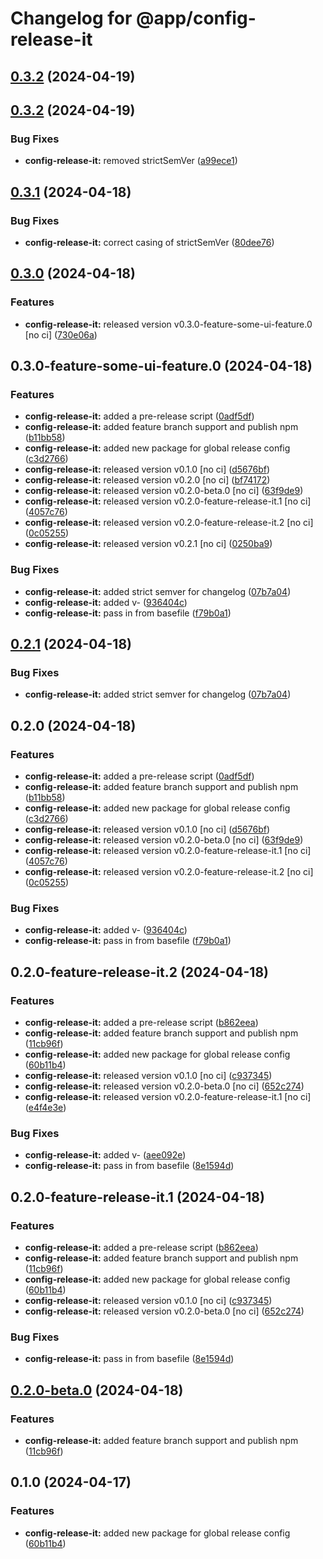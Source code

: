 # Changelog for @app/config-release-it

## [0.3.2](https://github.com/haukurmar/nextjs-sandbox/compare/@app/config-release-it-v0.3.2...@app/config-release-it-vnull) (2024-04-19)

## [0.3.2](https://github.com/haukurmar/nextjs-sandbox/compare/@app/config-release-it-v0.3.1...@app/config-release-it-v0.3.2) (2024-04-19)


### Bug Fixes

* **config-release-it:** removed strictSemVer ([a99ece1](https://github.com/haukurmar/nextjs-sandbox/commit/a99ece1087120de2bcfb5195cc4bafa378bfac82))

## [0.3.1](https://github.com/haukurmar/nextjs-sandbox/compare/@app/config-release-it-v0.3.0...@app/config-release-it-v0.3.1) (2024-04-18)


### Bug Fixes

* **config-release-it:** correct casing of strictSemVer ([80dee76](https://github.com/haukurmar/nextjs-sandbox/commit/80dee76d54c34a1678174c67f540889f11abe3fa))

## [0.3.0](https://github.com/haukurmar/nextjs-sandbox/compare/@app/config-release-it-v0.2.1...@app/config-release-it-v0.3.0) (2024-04-18)


### Features

* **config-release-it:** released version v0.3.0-feature-some-ui-feature.0 [no ci] ([730e06a](https://github.com/haukurmar/nextjs-sandbox/commit/730e06a4a50da59eaa32528064361720807729a4))

## 0.3.0-feature-some-ui-feature.0 (2024-04-18)


### Features

* **config-release-it:** added a pre-release script ([0adf5df](https://github.com/haukurmar/nextjs-sandbox/commit/0adf5df91d03ddb141e03a4de4ac94c3520afd7f))
* **config-release-it:** added feature branch support and publish npm ([b11bb58](https://github.com/haukurmar/nextjs-sandbox/commit/b11bb58538abaec536fdfd5eded22a1180b5784a))
* **config-release-it:** added new package for global release config ([c3d2766](https://github.com/haukurmar/nextjs-sandbox/commit/c3d276678f76bfa61e599c933c1ca63e9ad15bc4))
* **config-release-it:** released version v0.1.0 [no ci] ([d5676bf](https://github.com/haukurmar/nextjs-sandbox/commit/d5676bf92a471c757e773f88f53ee60d64c9b1e5))
* **config-release-it:** released version v0.2.0 [no ci] ([bf74172](https://github.com/haukurmar/nextjs-sandbox/commit/bf74172dc6f6294fc03378c63e5ed3b6c97854e6))
* **config-release-it:** released version v0.2.0-beta.0 [no ci] ([63f9de9](https://github.com/haukurmar/nextjs-sandbox/commit/63f9de9ad643f1f2dbf2928991b7056d7a0c232f))
* **config-release-it:** released version v0.2.0-feature-release-it.1 [no ci] ([4057c76](https://github.com/haukurmar/nextjs-sandbox/commit/4057c7631c79b98199af4884718f8f19efedd2e4))
* **config-release-it:** released version v0.2.0-feature-release-it.2 [no ci] ([0c05255](https://github.com/haukurmar/nextjs-sandbox/commit/0c05255d9c7b3d19179905b589d5241e7b94e0ab))
* **config-release-it:** released version v0.2.1 [no ci] ([0250ba9](https://github.com/haukurmar/nextjs-sandbox/commit/0250ba9a6c812348c74336e30c7ce8ba5f8cb976))


### Bug Fixes

* **config-release-it:** added strict semver for changelog ([07b7a04](https://github.com/haukurmar/nextjs-sandbox/commit/07b7a0426869a97d945bdd1fb9f240f1ab47a041))
* **config-release-it:** added v- ([936404c](https://github.com/haukurmar/nextjs-sandbox/commit/936404c6a0237514d6994f1c60bc5740c05d1fb7))
* **config-release-it:** pass in from basefile ([f79b0a1](https://github.com/haukurmar/nextjs-sandbox/commit/f79b0a17fc829686a6b1d2cbb2729ba5b9fd174f))

## [0.2.1](https://github.com/haukurmar/nextjs-sandbox/compare/@app/config-release-it-v0.2.0...@app/config-release-it-v0.2.1) (2024-04-18)


### Bug Fixes

* **config-release-it:** added strict semver for changelog ([07b7a04](https://github.com/haukurmar/nextjs-sandbox/commit/07b7a0426869a97d945bdd1fb9f240f1ab47a041))

## 0.2.0 (2024-04-18)


### Features

* **config-release-it:** added a pre-release script ([0adf5df](https://github.com/haukurmar/nextjs-sandbox/commit/0adf5df91d03ddb141e03a4de4ac94c3520afd7f))
* **config-release-it:** added feature branch support and publish npm ([b11bb58](https://github.com/haukurmar/nextjs-sandbox/commit/b11bb58538abaec536fdfd5eded22a1180b5784a))
* **config-release-it:** added new package for global release config ([c3d2766](https://github.com/haukurmar/nextjs-sandbox/commit/c3d276678f76bfa61e599c933c1ca63e9ad15bc4))
* **config-release-it:** released version v0.1.0 [no ci] ([d5676bf](https://github.com/haukurmar/nextjs-sandbox/commit/d5676bf92a471c757e773f88f53ee60d64c9b1e5))
* **config-release-it:** released version v0.2.0-beta.0 [no ci] ([63f9de9](https://github.com/haukurmar/nextjs-sandbox/commit/63f9de9ad643f1f2dbf2928991b7056d7a0c232f))
* **config-release-it:** released version v0.2.0-feature-release-it.1 [no ci] ([4057c76](https://github.com/haukurmar/nextjs-sandbox/commit/4057c7631c79b98199af4884718f8f19efedd2e4))
* **config-release-it:** released version v0.2.0-feature-release-it.2 [no ci] ([0c05255](https://github.com/haukurmar/nextjs-sandbox/commit/0c05255d9c7b3d19179905b589d5241e7b94e0ab))


### Bug Fixes

* **config-release-it:** added v- ([936404c](https://github.com/haukurmar/nextjs-sandbox/commit/936404c6a0237514d6994f1c60bc5740c05d1fb7))
* **config-release-it:** pass in from basefile ([f79b0a1](https://github.com/haukurmar/nextjs-sandbox/commit/f79b0a17fc829686a6b1d2cbb2729ba5b9fd174f))

## 0.2.0-feature-release-it.2 (2024-04-18)


### Features

* **config-release-it:** added a pre-release script ([b862eea](https://github.com/haukurmar/nextjs-sandbox/commit/b862eea6fea3b9bb5cba541ce0598dd34b458493))
* **config-release-it:** added feature branch support and publish npm ([11cb96f](https://github.com/haukurmar/nextjs-sandbox/commit/11cb96f4bead61adb4d92649139f554b4d28878b))
* **config-release-it:** added new package for global release config ([60b11b4](https://github.com/haukurmar/nextjs-sandbox/commit/60b11b4c76ec881a6c9102b2f170c9a52b92ab7a))
* **config-release-it:** released version v0.1.0 [no ci] ([c937345](https://github.com/haukurmar/nextjs-sandbox/commit/c937345446b8e383b84ffbec4f45b9e2f935a868))
* **config-release-it:** released version v0.2.0-beta.0 [no ci] ([652c274](https://github.com/haukurmar/nextjs-sandbox/commit/652c27488c403d4c61f8c82523ee8e7493d22731))
* **config-release-it:** released version v0.2.0-feature-release-it.1 [no ci] ([e4f4e3e](https://github.com/haukurmar/nextjs-sandbox/commit/e4f4e3e5c75a2dc3d91e6b20d3c2c632b14f9926))


### Bug Fixes

* **config-release-it:** added v- ([aee092e](https://github.com/haukurmar/nextjs-sandbox/commit/aee092eec37e3beee7942bd0217a76b4c8f9c259))
* **config-release-it:** pass in from basefile ([8e1594d](https://github.com/haukurmar/nextjs-sandbox/commit/8e1594d886d919456be189849dcd93bfa7f392da))

## 0.2.0-feature-release-it.1 (2024-04-18)


### Features

* **config-release-it:** added a pre-release script ([b862eea](https://github.com/haukurmar/nextjs-sandbox/commit/b862eea6fea3b9bb5cba541ce0598dd34b458493))
* **config-release-it:** added feature branch support and publish npm ([11cb96f](https://github.com/haukurmar/nextjs-sandbox/commit/11cb96f4bead61adb4d92649139f554b4d28878b))
* **config-release-it:** added new package for global release config ([60b11b4](https://github.com/haukurmar/nextjs-sandbox/commit/60b11b4c76ec881a6c9102b2f170c9a52b92ab7a))
* **config-release-it:** released version v0.1.0 [no ci] ([c937345](https://github.com/haukurmar/nextjs-sandbox/commit/c937345446b8e383b84ffbec4f45b9e2f935a868))
* **config-release-it:** released version v0.2.0-beta.0 [no ci] ([652c274](https://github.com/haukurmar/nextjs-sandbox/commit/652c27488c403d4c61f8c82523ee8e7493d22731))


### Bug Fixes

* **config-release-it:** pass in from basefile ([8e1594d](https://github.com/haukurmar/nextjs-sandbox/commit/8e1594d886d919456be189849dcd93bfa7f392da))

## [0.2.0-beta.0](https://github.com/haukurmar/nextjs-sandbox/compare/@app/config-release-it-v0.1.0...@app/config-release-it-v0.2.0-beta.0) (2024-04-18)


### Features

* **config-release-it:** added feature branch support and publish npm ([11cb96f](https://github.com/haukurmar/nextjs-sandbox/commit/11cb96f4bead61adb4d92649139f554b4d28878b))

## 0.1.0 (2024-04-17)


### Features

* **config-release-it:** added new package for global release config ([60b11b4](https://github.com/haukurmar/nextjs-sandbox/commit/60b11b4c76ec881a6c9102b2f170c9a52b92ab7a))
